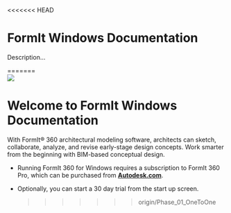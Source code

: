 &lt;&lt;&lt;&lt;&lt;&lt;&lt; HEAD

# FormIt Windows Documentation

Description...

=======  
![](./Appendix/images/b5030b43-df24-4259-ad6a-94bcad61bc78.png)

# Welcome to FormIt Windows Documentation

With FormIt® 360 architectural modeling software, architects can sketch, collaborate, analyze, and revise early-stage design concepts. Work smarter from the beginning with BIM-based conceptual design.

* Running FormIt 360 for Windows requires a subscription to FormIt 360 Pro, which can be purchased from [**Autodesk.com**](http://www.autodesk.com/store/products/formit-360-pro?licenseType=cloudSub&term=1month&support=basic).

* Optionally, you can start a 30 day trial from the start up screen.

  > > > > > > > origin/Phase\_01\_OneToOne



